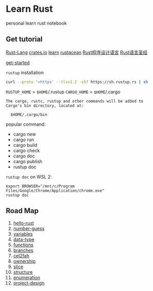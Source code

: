 # Learn Rust

personal learn rust notebook

## Get tutorial
[Rust-Lang](https://www.rust-lang.org/) [crates.io](https://crates.io/) [learn](https://www.rust-lang.org/learn) [rustacean](https://rustacean.net/) [Rust程序设计语言](https://kaisery.github.io/trpl-zh-cn/) [Rust语言圣经](https://course.rs/about-book.html)

[get-started](https://www.rust-lang.org/learn/get-started)

`rustup` installation
```bash
curl --proto '=https' --tlsv1.2 -sSf https://sh.rustup.rs | sh
```

`RUSTUP_HOME` = `$HOME`/.rustup
`CARGO_HOME` = `$HOME`/.cargo

```
The cargo, rustc, rustup and other commands will be added to
Cargo's bin directory, located at:

  $HOME/.cargo/bin
```

popular command:

- cargo new
- cargo run
- cargo build
- cargo check
- cargo doc
- cargo publish
- rustup doc

`rustup doc` on WSL 2:
```
export BROWSER="/mnt/c/Program Files/Google/Chrome/Application/chrome.exe"
rustup doc
```


## Road Map

1. [hello-rust](hello-rust)
2. [number-guess](number-guess)
3. [variables](variables)
4. [data-type](data-type)
5. [functions](functions)
6. [branches](branches)
7. [cel2fah](cel2fan)
8. [ownership](ownership)
9. [slice](slice)
10. [structure](structure)
11. [enumeration](enumeration)
12. [project-design](project-design)

